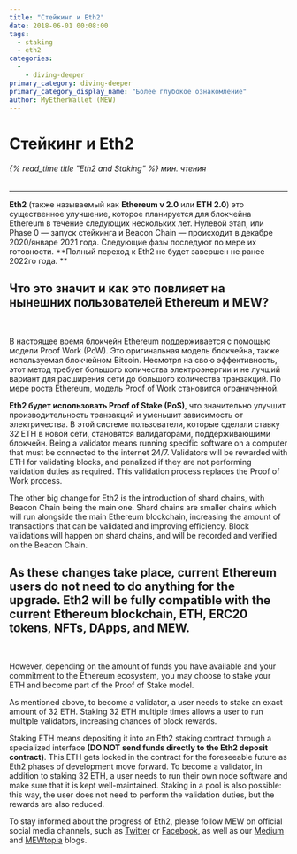 ```yaml
---
title: "Стейкинг и Eth2"
date: 2018-06-01 00:08:00
tags:
  - staking
  - eth2
categories:
  - 
    - diving-deeper
primary_category: diving-deeper
primary_category_display_name: "Более глубокое ознакомление"
author: MyEtherWallet (MEW)
---
```


# **Стейкинг и Eth2**

###### {% read_time title "Eth2 and Staking" %} мин. чтения

* * *

**Eth2** (также называемый как **Ethereum v 2.0** или **ETH 2.0**) это существенное улучшение, которое планируется для блокчейна Ethereum в течение следующих нескольких лет. Нулевой этап, или Phase 0 — запуск стейкинга и Beacon Chain — происходит в декабре 2020/январе 2021 года. Следующие фазы последуют по мере их готовности. **Полный переход к Eth2 не будет завершен не ранее 2022го года. **

## **Что это значит и как это повлияет на нынешних пользователей Ethereum и MEW?**

<br>

В настоящее время блокчейн Ethereum поддерживается с помощью модели Proof Work (PoW). Это оригинальная модель блокчейна, также используемая блокчейном Bitcoin. Несмотря на свою эффективность, этот метод требует большого количества электроэнергии и не лучший вариант для расширения сети до большого количества транзакций. По мере роста Ethereum, модель Proof of Work становится ограниченной.

**Eth2 будет использовать Proof of Stake (PoS)**, что значительно улучшит производительность транзакций и уменьшит зависимость от электричества. В этой системе пользователи, которые сделали ставку 32 ETH в новой сети, становятся валидаторами, поддерживающими блокчейн. Being a validator means running specific software on a computer that must be connected to the internet 24/7. Validators will be rewarded with ETH for validating blocks, and penalized if they are not performing validation duties as required. This validation process replaces the Proof of Work process.

The other big change for Eth2 is the introduction of shard chains, with Beacon Chain being the main one. Shard chains are smaller chains which will run alongside the main Ethereum blockchain, increasing the amount of transactions that can be validated and improving efficiency. Block validations will happen on shard chains, and will be recorded and verified on the Beacon Chain.

## **As these changes take place, current Ethereum users do not need to do anything for the upgrade. Eth2 will be fully compatible with the current Ethereum blockchain, ETH, ERC20 tokens, NFTs, DApps, and MEW.**

<br>

However, depending on the amount of funds you have available and your commitment to the Ethereum ecosystem, you may choose to stake your ETH and become part of the Proof of Stake model.

As mentioned above, to become a validator, a user needs to stake an exact amount of 32 ETH. Staking 32 ETH multiple times allows a user to run multiple validators, increasing chances of block rewards.

Staking ETH means depositing it into an Eth2 staking contract through a specialized interface **(DO NOT send funds directly to the Eth2 deposit contract)**. This ETH gets locked in the contract for the foreseeable future as Eth2 phases of development move forward. To become a validator, in addition to staking 32 ETH, a user needs to run their own node software and make sure that it is kept well-maintained. Staking in a pool is also possible: this way, the user does not need to perform the validation duties, but the rewards are also reduced.

To stay informed about the progress of Eth2, please follow MEW on official social media channels, such as [Twitter][mewt] or [Facebook][mewf], as well as our [Medium][mewme] and [MEWtopia][mewb] blogs.

[mewt]: https://twitter.com/myetherwallet

[mewf]: https://www.facebook.com/MyEtherWallet/

[mewme]: https://medium.com/@myetherwallet

[mewb]: https://www.mewtopia.com/

